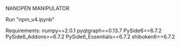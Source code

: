 NANOPEN MANIPULATOR

Run "npm_v4.ipynb"

Requirements:
numpy==2.0.1
pyqtgraph==0.13.7
PySide6==6.7.2
PySide6_Addons==6.7.2
PySide6_Essentials==6.7.2
shiboken6==6.7.2
